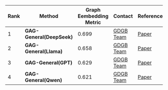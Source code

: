 |Rank|Method|Graph Eembedding Metric|Contact|References|Date|
|--|--|--|--|--|--|
|1|**GAG-General(DeepSeek)**|0.699|[GDGB Team](peng_jie@ruc.edu.cn)|[Paper]()|06.03.2025|
|2|**GAG-General(Llama)**|0.658|[GDGB Team](peng_jie@ruc.edu.cn)|[Paper]()|06.03.2025|
|3|**GAG-General(GPT)**|0.629|[GDGB Team](peng_jie@ruc.edu.cn)|[Paper]()|06.03.2025|
|4|**GAG-General(Qwen)**|0.621|[GDGB Team](peng_jie@ruc.edu.cn)|[Paper]()|06.03.2025|
